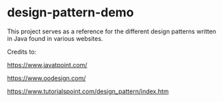 # design-pattern-demo

This project serves as a reference for the different design patterns written in Java found in various websites.

Credits to: 

https://www.javatpoint.com/

https://www.oodesign.com/

https://www.tutorialspoint.com/design_pattern/index.htm
